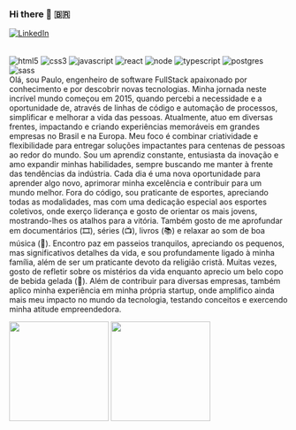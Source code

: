 ### Hi there 👋 🇧🇷

[![LinkedIn](https://img.shields.io/badge/LinkedIn-0077B5?style=for-the-badge&logo=linkedin&logoColor=white)](https://www.linkedin.com/in/paulo-spiguel/)

<!--**PauloSpiguel/PauloSpiguel** is a ✨ _special_ ✨ repository because its `README.md` (this file) appears on your GitHub profile.--!>

<div style="display: inline_block"><br/>
   <img align="center" alt="html5" src="https://img.shields.io/badge/HTML5-E34F26?style=for-the-badge&logo=html5&logoColor=white">
   <img align="center" alt="css3" src="https://img.shields.io/badge/CSS3-1572B6?style=for-the-badge&logo=css3&logoColor=white">
   <img align="center" alt="javascript" src="https://img.shields.io/badge/JavaScript-F7DF1E?style=for-the-badge&logo=javascript&logoColor=black">
   <img align="center" alt="react" src="https://img.shields.io/badge/React-20232A?style=for-the-badge&logo=react&logoColor=61DAFB">
   <img align="center" alt="node" src="https://img.shields.io/badge/Node.js-43853D?style=for-the-badge&logo=node.js&logoColor=white">
   <img align="center" alt="typescript" src="https://img.shields.io/badge/TypeScript-007ACC?style=for-the-badge&logo=typescript&logoColor=white">
   <img align="center" alt="postgres" src="https://img.shields.io/badge/PostgreSQL-316192?style=for-the-badge&logo=postgresql&logoColor=white">
   <img align="center" alt="sass" src="https://img.shields.io/badge/Sass-CC6699?style=for-the-badge&logo=sass&logoColor=white">
</div>

Olá, sou Paulo, engenheiro de software FullStack apaixonado por conhecimento e por descobrir novas tecnologias. Minha jornada neste incrível mundo começou em 2015, quando percebi a necessidade e a oportunidade de, através de linhas de código e automação de processos, simplificar e melhorar a vida das pessoas. Atualmente, atuo em diversas frentes, impactando e criando experiências memoráveis em grandes empresas no Brasil e na Europa. Meu foco é combinar criatividade e flexibilidade para entregar soluções impactantes para centenas de pessoas ao redor do mundo.

Sou um aprendiz constante, entusiasta da inovação e amo expandir minhas habilidades, sempre buscando me manter à frente das tendências da indústria. Cada dia é uma nova oportunidade para aprender algo novo, aprimorar minha excelência e contribuir para um mundo melhor.

Fora do código, sou praticante de esportes, apreciando todas as modalidades, mas com uma dedicação especial aos esportes coletivos, onde exerço liderança e gosto de orientar os mais jovens, mostrando-lhes os atalhos para a vitória. Também gosto de me aprofundar em documentários (🎞️), séries (📺), livros (📚) e relaxar ao som de boa música (🎵). Encontro paz em passeios tranquilos, apreciando os pequenos, mas significativos detalhes da vida, e sou profundamente ligado à minha família, além de ser um praticante devoto da religião cristã. Muitas vezes, gosto de refletir sobre os mistérios da vida enquanto aprecio um belo copo de bebida gelada (🥤).

Além de contribuir para diversas empresas, também aplico minha experiência em minha própria startup, onde amplifico ainda mais meu impacto no mundo da tecnologia, testando conceitos e exercendo minha atitude empreendedora.

<p>
  <img height="180em" src="https://github-readme-stats.vercel.app/api?username=PauloSpiguel&show_icons=true&hide_border=true&&count_private=true&include_all_commits=true&theme=radical" />
  <img height="180em" src="https://github-readme-stats.vercel.app/api/top-langs/?username=PauloSpiguel&count_private=true&include_all_commits=true&show_icons=true&hide_border=true&hide=html&layout=compact&langs_count=8&theme=radical"/>
</p>


